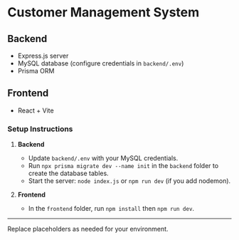 # Customer Management System

## Backend
- Express.js server
- MySQL database (configure credentials in `backend/.env`)
- Prisma ORM

## Frontend
- React + Vite
 
### Setup Instructions

1. **Backend**
   - Update `backend/.env` with your MySQL credentials.
   - Run `npx prisma migrate dev --name init` in the `backend` folder to create the database tables. 
   - Start the server: `node index.js` or `npm run dev` (if you add nodemon).

2. **Frontend**
   - In the `frontend` folder, run `npm install` then `npm run dev`.

---

Replace placeholders as needed for your environment.
